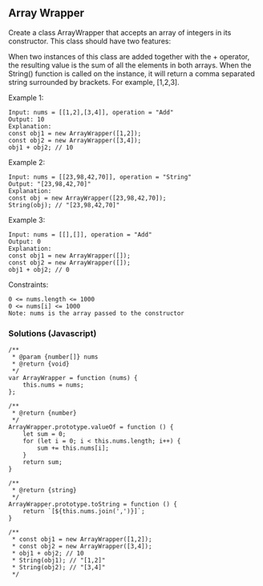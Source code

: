 ## Array Wrapper
Create a class ArrayWrapper that accepts an array of integers in its constructor. This class should have two features:

When two instances of this class are added together with the + operator, the resulting value is the sum of all the elements in both arrays.
When the String() function is called on the instance, it will return a comma separated string surrounded by brackets. For example, [1,2,3].
 
Example 1:
```
Input: nums = [[1,2],[3,4]], operation = "Add"
Output: 10
Explanation:
const obj1 = new ArrayWrapper([1,2]);
const obj2 = new ArrayWrapper([3,4]);
obj1 + obj2; // 10
```
Example 2:
```
Input: nums = [[23,98,42,70]], operation = "String"
Output: "[23,98,42,70]"
Explanation:
const obj = new ArrayWrapper([23,98,42,70]);
String(obj); // "[23,98,42,70]"
```
Example 3:
```
Input: nums = [[],[]], operation = "Add"
Output: 0
Explanation:
const obj1 = new ArrayWrapper([]);
const obj2 = new ArrayWrapper([]);
obj1 + obj2; // 0
```
Constraints:
```
0 <= nums.length <= 1000
0 <= nums[i] <= 1000
Note: nums is the array passed to the constructor
```
### Solutions (Javascript)
```
/**
 * @param {number[]} nums
 * @return {void}
 */
var ArrayWrapper = function (nums) {
    this.nums = nums;
};

/**
 * @return {number}
 */
ArrayWrapper.prototype.valueOf = function () {
    let sum = 0;
    for (let i = 0; i < this.nums.length; i++) {
        sum += this.nums[i];
    }
    return sum;
}

/**
 * @return {string}
 */
ArrayWrapper.prototype.toString = function () {
    return `[${this.nums.join(',')}]`;
}

/**
 * const obj1 = new ArrayWrapper([1,2]);
 * const obj2 = new ArrayWrapper([3,4]);
 * obj1 + obj2; // 10
 * String(obj1); // "[1,2]"
 * String(obj2); // "[3,4]"
 */
```